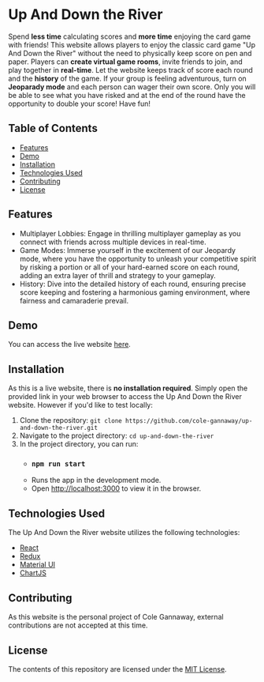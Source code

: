 # Up And Down the River

Spend **less time** calculating scores and **more time** enjoying the card game with friends! This website allows players to enjoy the classic card game "Up And Down the River" without the need to physically keep score on pen and paper. Players can **create virtual game rooms**, invite friends to join, and play together in **real-time**. Let the website keeps track of score each round and the **history** of the game. If your group is feeling adventurous, turn on **Jeoparady mode** and each person can wager their own score. Only you will be able to see what you have risked and at the end of the round have the opportunity to double your score! Have fun!

## Table of Contents

- [Features](#features)
- [Demo](#demo)
- [Installation](#installation)
- [Technologies Used](#technologies-used)
- [Contributing](#contributing)
- [License](#license)


## Features

- Multiplayer Lobbies: Engage in thrilling multiplayer gameplay as you connect with friends across multiple devices in real-time.
- Game Modes: Immerse yourself in the excitement of our Jeopardy mode, where you have the opportunity to unleash your competitive spirit by risking a portion or all of your hard-earned score on each round, adding an extra layer of thrill and strategy to your gameplay.
- History: Dive into the detailed history of each round, ensuring precise score keeping and fostering a harmonious gaming environment, where fairness and camaraderie prevail.

## Demo

You can access the live website [here](https://www.colegannaway.com/up-and-down-the-river/).

## Installation

As this is a live website, there is **no installation required**. Simply open the provided link in your web browser to access the Up And Down the River website. However if you'd like to test locally:

1. Clone the repository: `git clone https://github.com/cole-gannaway/up-and-down-the-river.git`
2. Navigate to the project directory: `cd up-and-down-the-river`
3. In the project directory, you can run:
    - ### `npm run start`
    - Runs the app in the development mode.<br />
    - Open [http://localhost:3000](http://localhost:3000) to view it in the browser.


## Technologies Used

The Up And Down the River website utilizes the following technologies:

- [React](https://react.dev/)
- [Redux](https://redux.js.org/)
- [Material UI](https://www.mui.com/)
- [ChartJS](https://www.chartjs.org/)

## Contributing

As this website is the personal project of Cole Gannaway, external contributions are not accepted at this time.

## License

The contents of this repository are licensed under the [MIT License](LICENSE).
